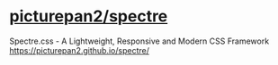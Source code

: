 # [picturepan2/spectre](https://github.com/picturepan2/spectre)

Spectre.css - A Lightweight, Responsive and Modern CSS Framework https://picturepan2.github.io/spectre/
